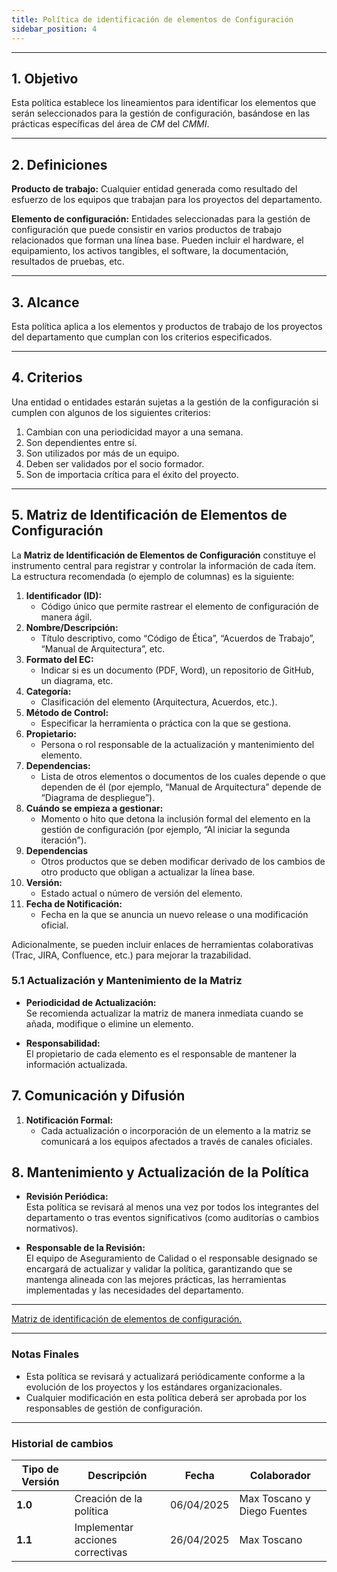 ```yaml
---
title: Política de identificación de elementos de Configuración
sidebar_position: 4
---
```


---

## **1. Objetivo**

Esta política establece los lineamientos para identificar los elementos que serán seleccionados para la gestión de configuración, basándose en las prácticas específicas del área de *CM* del *CMMI*.

---

## **2. Definiciones**

**Producto de trabajo:** Cualquier entidad generada como resultado del esfuerzo de los equipos que trabajan para los proyectos del departamento.

**Elemento de configuración:** Entidades seleccionadas para la gestión de configuración que puede consistir en varios productos de trabajo relacionados que forman una línea base. Pueden incluir el hardware, el equipamiento, los activos tangibles, el software, la documentación, resultados de pruebas, etc.

---

## **3. Alcance**

Esta política aplica a los elementos y productos de trabajo de los proyectos del departamento que cumplan con los criterios especificados.

---


## **4. Criterios**

Una entidad o entidades estarán sujetas a la gestión de la configuración si cumplen con algunos de los siguientes criterios:

1. Cambian con una periodicidad mayor a una semana.
2. Son dependientes entre sí.
3. Son utilizados por más de un equipo.
4. Deben ser validados por el socio formador.
5. Son de importacia crítica para el éxito del proyecto.

---

## 5. Matriz de Identificación de Elementos de Configuración

La **Matriz de Identificación de Elementos de Configuración** constituye el instrumento central para registrar y controlar la información de cada ítem. La estructura recomendada (o ejemplo de columnas) es la siguiente:

1. **Identificador (ID):**  
   - Código único que permite rastrear el elemento de configuración de manera ágil.
2. **Nombre/Descripción:**  
   - Título descriptivo, como “Código de Ética”, “Acuerdos de Trabajo”, “Manual de Arquitectura”, etc.
3. **Formato del EC:**  
   - Indicar si es un documento (PDF, Word), un repositorio de GitHub, un diagrama, etc.
4. **Categoría:**  
   - Clasificación del elemento (Arquitectura, Acuerdos, etc.).
5. **Método de Control:**  
   - Especificar la herramienta o práctica con la que se gestiona.
6. **Propietario:**  
   - Persona o rol responsable de la actualización y mantenimiento del elemento.
7. **Dependencias:**  
   - Lista de otros elementos o documentos de los cuales depende o que dependen de él (por ejemplo, “Manual de Arquitectura” depende de “Diagrama de despliegue”).
8. **Cuándo se empieza a gestionar:**  
   - Momento o hito que detona la inclusión formal del elemento en la gestión de configuración (por ejemplo, “Al iniciar la segunda iteración”).
9. **Dependencias**  
   - Otros productos que se deben modificar derivado de los cambios de otro producto que obligan a actualizar la línea base.
10. **Versión:**  
    - Estado actual o número de versión del elemento.
11. **Fecha de Notificación:**  
    - Fecha en la que se anuncia un nuevo release o una modificación oficial.

Adicionalmente, se pueden incluir enlaces de herramientas colaborativas (Trac, JIRA, Confluence, etc.) para mejorar la trazabilidad.

### 5.1 Actualización y Mantenimiento de la Matriz

- **Periodicidad de Actualización:**  
  Se recomienda actualizar la matriz de manera inmediata cuando se añada, modifique o elimine un elemento. 
  
- **Responsabilidad:**  
  El propietario de cada elemento es el responsable de mantener la información actualizada.

## 7. Comunicación y Difusión

1. **Notificación Formal:**  
   - Cada  actualización o incorporación de un elemento a la matriz se comunicará a los equipos afectados a través de canales oficiales.

## 8. Mantenimiento y Actualización de la Política

- **Revisión Periódica:**  
  Esta política se revisará al menos una vez por todos los integrantes del departamento o tras eventos significativos (como auditorías o cambios normativos).

- **Responsable de la Revisión:**  
  El equipo de Aseguramiento de Calidad o el responsable designado se encargará de actualizar y validar la política, garantizando que se mantenga alineada con las mejores prácticas, las herramientas implementadas y las necesidades del departamento.

---

[Matriz de identificación de elementos de configuración.](https://docs.google.com/spreadsheets/d/1e73fKSTAhxyPqiPN32u_1mkIyCbzssFc-7Ylfs-HL3w/edit?gid=0#gid=0)

---


### **Notas Finales**

- Esta política se revisará y actualizará periódicamente conforme a la evolución de los proyectos y los estándares organizacionales.
- Cualquier modificación en esta política deberá ser aprobada por los responsables de gestión de configuración.


---

### Historial de cambios

| **Tipo de Versión** | **Descripción**                               | **Fecha** | **Colaborador**                 |
| ------------------- | --------------------------------------------- | --------- | ------------------------------- |
| **1.0**             | Creación de la política   | 06/04/2025  | Max Toscano y Diego Fuentes |
| **1.1**             |  Implementar acciones correctivas |      26/04/2025        |  Max Toscano 